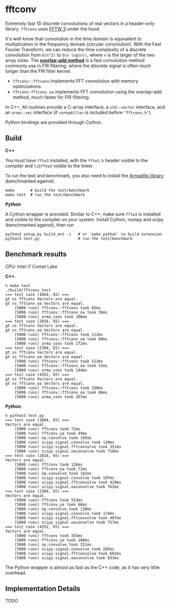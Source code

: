 # fftconv

Extremely fast 1D discrete convolutions of real vectors in a header-only library. `fftconv` uses [FFTW 3](http://www.fftw.org/) under the hood.

It's well know that convolution in the time domain is equivalent to multiplication in the frequency domain (circular convolution). With the Fast Fourier Transform, we can reduce the time complexity of a discrete convolution from `O(n^2)` to `O(n log(n))`, where `n` is the larger of the two array sizes. The **[overlap-add method](https://en.wikipedia.org/wiki/Overlap%E2%80%93add_method)** is a fast convolution method commonly use in FIR filtering, where the discrete signal is often much longer than the FIR filter kernel.

* `fftconv::fftconv` implements FFT convolution with memory optimizations.
* `fftconv:fftconv_oa` implements FFT convolution using the overlap-add method, much faster for FIR filtering.

In C++, All routines provide a C-array interface, a `std::vector` interface, and an `arma::vec` interface (if `<armadillo>` is included before `"fftconv.h"`).

Python bindings are provided through Cython.

## Build

**C++**

You must have `fftw3` installed, with the `fftw3.h` header visible to the compiler and `libfftw3` visible to the linker.

To run the test and benchmark, you also need to install the [Armadillo library](http://arma.sourceforge.net/) (benchmarked against).

```
make       # build the test/benchmark
make test  # run the test/benchmark
```

**Python**

A Cython wrapper is provided. Similar to C++, make sure `fftw3` is installed and visible to the compiler on your system. Install Cython, numpy and scipy (benchmarked against), then run 

```
python3 setup.py build_ext -i   # or `make python` to build extension
python3 test.py                 # run the test/benchmark
```

## Benchmark results

CPU: Intel i7 Comet Lake

**C++**.

```
% make test
./build/fftconv_test
=== test case (1664, 65) ===
gt vs fftconv Vectors are equal.
gt vs fftconv_oa Vectors are equal.
    (5000 runs) fftconv::fftconv took 85ms
    (5000 runs) fftconv::fftconv_oa took 36ms
    (5000 runs) arma_conv took 106ms
=== test case (2816, 65) ===
gt vs fftconv Vectors are equal.
gt vs fftconv_oa Vectors are equal.
    (5000 runs) fftconv::fftconv took 112ms
    (5000 runs) fftconv::fftconv_oa took 60ms
    (5000 runs) arma_conv took 172ms
=== test case (2304, 65) ===
gt vs fftconv Vectors are equal.
gt vs fftconv_oa Vectors are equal.
    (5000 runs) fftconv::fftconv took 523ms
    (5000 runs) fftconv::fftconv_oa took 51ms
    (5000 runs) arma_conv took 144ms
=== test case (4352, 65) ===
gt vs fftconv Vectors are equal.
gt vs fftconv_oa Vectors are equal.
    (5000 runs) fftconv::fftconv took 330ms
    (5000 runs) fftconv::fftconv_oa took 86ms
    (5000 runs) arma_conv took 267ms
```

**Python**.

```
% python3 test.py
=== test case (1664, 65) ===
Vectors are equal.
    (5000 runs) fftconv took 72ms
    (5000 runs) fftconv_oa took 49ms
    (5000 runs) np.convolve took 105ms
    (5000 runs) scipy.signal.convolve took 139ms
    (5000 runs) scipy.signal.fftconvolve took 351ms
    (5000 runs) scipy.signal.oaconvolve took 718ms
=== test case (2816, 65) ===
Vectors are equal.
    (5000 runs) fftconv took 126ms
    (5000 runs) fftconv_oa took 72ms
    (5000 runs) np.convolve took 162ms
    (5000 runs) scipy.signal.convolve took 197ms
    (5000 runs) scipy.signal.fftconvolve took 429ms
    (5000 runs) scipy.signal.oaconvolve took 762ms
=== test case (2304, 65) ===
Vectors are equal.
    (5000 runs) fftconv took 553ms
    (5000 runs) fftconv_oa took 66ms
    (5000 runs) np.convolve took 138ms
    (5000 runs) scipy.signal.convolve took 174ms
    (5000 runs) scipy.signal.fftconvolve took 407ms
    (5000 runs) scipy.signal.oaconvolve took 757ms
=== test case (4352, 65) ===
Vectors are equal.
    (5000 runs) fftconv took 355ms
    (5000 runs) fftconv_oa took 100ms
    (5000 runs) np.convolve took 251ms
    (5000 runs) scipy.signal.convolve took 285ms
    (5000 runs) scipy.signal.fftconvolve took 602ms
    (5000 runs) scipy.signal.oaconvolve took 833ms
```

The Python wrapper is almost as fast as the C++ code, as it has very little overhead.

## Implementation Details

TODO
